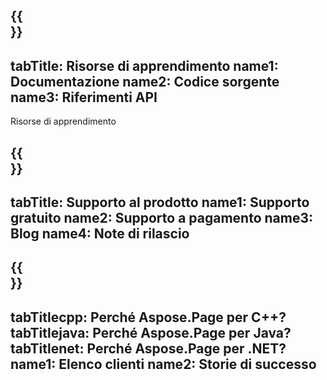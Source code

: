 ﻿---
translation: true
deploy: false
---

{{<section learningresources>}}
---
tabTitle: Risorse di apprendimento
name1: Documentazione
name2: Codice sorgente
name3: Riferimenti API
---

Risorse di apprendimento

{{<section support>}}
---
tabTitle: Supporto al prodotto
name1: Supporto gratuito
name2: Supporto a pagamento
name3: Blog
name4: Note di rilascio
---

{{<section why>}}
---
tabTitlecpp: Perché Aspose.Page per C++?
tabTitlejava: Perché Aspose.Page per Java?
tabTitlenet: Perché Aspose.Page per .NET?
name1: Elenco clienti
name2: Storie di successo
---